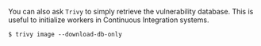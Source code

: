You can also ask `Trivy` to simply retrieve the vulnerability database. This is useful to initialize workers in Continuous Integration systems.

```
$ trivy image --download-db-only
```
